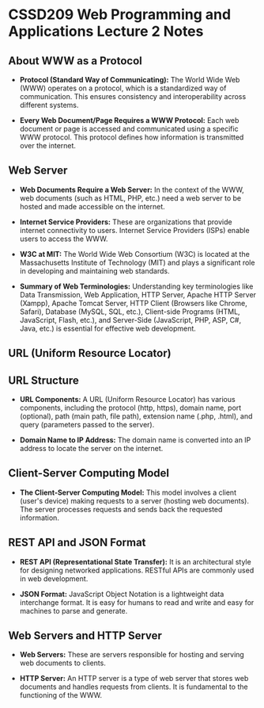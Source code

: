 # CSSD209 Web Programming and Applications Lecture 2 Notes

## About WWW as a Protocol

- **Protocol (Standard Way of Communicating):** The World Wide Web (WWW) operates on a protocol, which is a standardized way of communication. This ensures consistency and interoperability across different systems.

- **Every Web Document/Page Requires a WWW Protocol:** Each web document or page is accessed and communicated using a specific WWW protocol. This protocol defines how information is transmitted over the internet.

## Web Server

- **Web Documents Require a Web Server:** In the context of the WWW, web documents (such as HTML, PHP, etc.) need a web server to be hosted and made accessible on the internet.

- **Internet Service Providers:** These are organizations that provide internet connectivity to users. Internet Service Providers (ISPs) enable users to access the WWW.

- **W3C at MIT:** The World Wide Web Consortium (W3C) is located at the Massachusetts Institute of Technology (MIT) and plays a significant role in developing and maintaining web standards.

- **Summary of Web Terminologies:** Understanding key terminologies like Data Transmission, Web Application, HTTP Server, Apache HTTP Server (Xampp), Apache Tomcat Server, HTTP Client (Browsers like Chrome, Safari), Database (MySQL, SQL, etc.), Client-side Programs (HTML, JavaScript, Flash, etc.), and Server-Side (JavaScript, PHP, ASP, C#, Java, etc.) is essential for effective web development.

## URL (Uniform Resource Locator)

## URL Structure

- **URL Components:** A URL (Uniform Resource Locator) has various components, including the protocol (http, https), domain name, port (optional), path (main path, file path), extension name (.php, .html), and query (parameters passed to the server).

- **Domain Name to IP Address:** The domain name is converted into an IP address to locate the server on the internet.

## Client-Server Computing Model

- **The Client-Server Computing Model:** This model involves a client (user's device) making requests to a server (hosting web documents). The server processes requests and sends back the requested information.

## REST API and JSON Format

- **REST API (Representational State Transfer):** It is an architectural style for designing networked applications. RESTful APIs are commonly used in web development.

- **JSON Format:** JavaScript Object Notation is a lightweight data interchange format. It is easy for humans to read and write and easy for machines to parse and generate.

## Web Servers and HTTP Server

- **Web Servers:** These are servers responsible for hosting and serving web documents to clients.

- **HTTP Server:** An HTTP server is a type of web server that stores web documents and handles requests from clients. It is fundamental to the functioning of the WWW.
